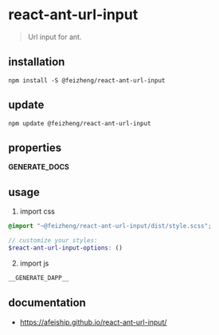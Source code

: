 # react-ant-url-input
> Url input for ant.

## installation
```shell
npm install -S @feizheng/react-ant-url-input
```

## update
```shell
npm update @feizheng/react-ant-url-input
```

## properties
__GENERATE_DOCS__

## usage
1. import css
  ```scss
  @import "~@feizheng/react-ant-url-input/dist/style.scss";

  // customize your styles:
  $react-ant-url-input-options: ()
  ```
2. import js
  ```js
__GENERATE_DAPP__
  ```

## documentation
- https://afeiship.github.io/react-ant-url-input/
